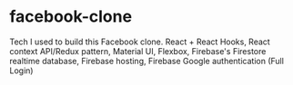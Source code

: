 # facebook-clone
Tech I used to build this Facebook clone. React + React Hooks, React context API/Redux pattern, Material UI, Flexbox, Firebase's Firestore realtime database, Firebase hosting, Firebase Google authentication (Full Login)
